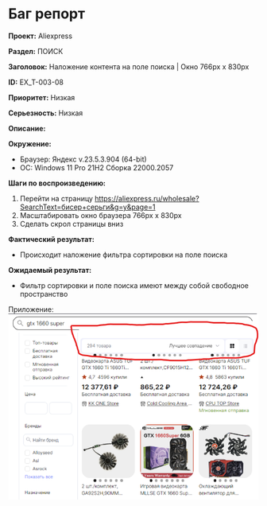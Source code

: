 # Баг репорт

**Проект:** Aliexpress

**Раздел:** ПОИСК

**Заголовок:**  Наложение контента на поле поиска | Окно 766px x 830px

**ID:** EX_T-003-08

 **Приоритет:** Низкая

 **Серьезность:** Низкая

**Описание:**

**Окружение:**  

* Браузер: Яндекс v.23.5.3.904 (64-bit)
* OC: Windows 11 Pro 21H2 Сборка 22000.2057

**Шаги по воспроизведению:**

1. Перейти на страницу <https://aliexpress.ru/wholesale?SearchText=бисер+серьги&g=y&page=1>
2. Масштабировать окно браузера 766px x 830px
3. Сделать скрол страницы вниз

**Фактический результат:**

* Происходит наложение фильтра сортировки на поле поиска

**Ожидаемый результат:**

* Фильтр сортировки и поле поиска имеют между собой свободное пространство

Приложение:  
![Изображение 3.8](../assets/img_ex_t/search.png "Наложение контента на поле поиска")
